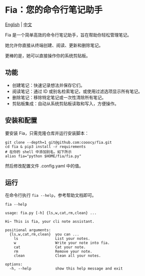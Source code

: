 # Fia：您的命令行笔记助手

[English](README.md) | [中文](README.zh.md)

Fia 是一个简单高效的命令行笔记助手，旨在帮助你轻松管理笔记。

她允许你直接从终端创建、阅读、更新和删除笔记。

更棒的是，她可以直接操作你的系统剪贴板。

## 功能

- 创建笔记：快速记录想法并保存它们。
- 阅读笔记：通过 ID 或别名检索笔记，或使用过滤选项显示所有笔记。
- 删除笔记：移除特定笔记或一次性清除所有笔记。
- 剪贴板集成：自动从系统剪贴板读取和写入，方便操作。

## 安装和配置

要安装 Fia，只需克隆仓库并运行安装脚本：

```shell
git clone --depth=1 git@github.com:cooocy/fia.git
cd fia & pip3 install -r requirements
# 在你的 shell 中添加别名，如下所示
alias fia="python $HOME/fia/fia.py"
```

然后修改配置文件 .config.yaml 中的值。

## 运行

在命令行执行 `fia --help`，参考帮助文档即可。

```shell
fia --help

usage: fia.py [-h] {ls,w,cat,rm,clean} ...

Hi~ This is fia, your cli note assistant.

positional arguments:
  {ls,w,cat,rm,clean}  you can ...
    ls                 List your notes.
    w                  Write your note into fia.
    cat                Cat your note.
    rm                 Remove your note.
    clean              Clean all your notes.

options:
  -h, --help           show this help message and exit
```